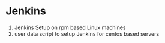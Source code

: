 # Jenkins
1. Jenkins Setup on rpm based Linux machines 
2. user data script to setup Jenkins for centos based servers
